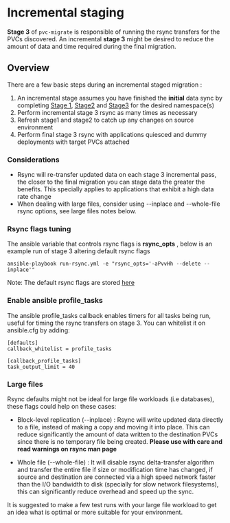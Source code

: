 # Incremental staging

**Stage 3** of `pvc-migrate` is responsible of running the rsync transfers for the PVCs discovered. An incremental **stage 3** might be desired to reduce the amount of data and time required during the final migration.

## Overview

There are a few basic steps during an incremental staged migration :

1. An incremental stage assumes you have finished the **initial** data sync by completing [Stage 1](../1_pvc_data_gen), [Stage2](../2_pvc_destination_gen) and [Stage3](../3_run_rsync) for the desired namespace(s)
2. Perform incremental stage 3 rsync as many times as necessary
3. Refresh stage1 and stage2 to catch up any changes on source environment
4. Perform final stage 3 rsync with applications quiesced and dummy deployments with target PVCs attached

### Considerations

- Rsync will re-transfer updated data on each stage 3 incremental pass, the closer to the final migration you can stage data the greater the benefits. This specially applies to applications that exhibit a high data rate change
- When dealing with large files, consider using --inplace and --whole-file rsync options, see large files notes below.

### Rsync flags tuning

The ansible variable that controls rsync flags is __rsync_opts__ , below is an example run of stage 3 altering default rsync flags

```
ansible-playbook run-rsync.yml -e "rsync_opts='-aPvvHh --delete --inplace'"
```

Note: The default rsync flags are stored [here](../3_run_rsync/defaults.yml)

### Enable ansible profile_tasks

The ansible profile_tasks callback enables timers for all tasks being run, useful for timing the rsync transfers on stage 3. You can whitelist it on ansible.cfg by adding:
```
[defaults]
callback_whitelist = profile_tasks

[callback_profile_tasks]
task_output_limit = 40
```

### Large files

Rsync defaults might not be ideal for large file workloads (i.e databases), these flags could help on these cases:

- Block-level replication (--inplace) : Rsync will write updated data directly to a file, instead of making a copy and moving it into place. This can reduce significantly the amount of data written to the destination PVCs since there is no temporary file being created. **Please use with care and read warnings on rsync man page**

- Whole file (--whole-file) : It will disable rsync delta-transfer algorithm and transfer the entire file if size or modification time has changed, if source and destination are connected via a high speed network faster than the I/O bandwidth to disk (specially for slow network filesystems), this can significantly reduce overhead and speed up the sync.

It is suggested to make a few test runs with your large file workload to get an idea what is optimal or more suitable for your environment.
